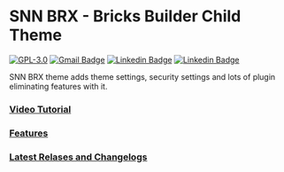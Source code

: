 # SNN BRX - Bricks Builder Child Theme

[![GPL-3.0](https://img.shields.io/github/license/ESKYoung/shields-io-visitor-counter?logo=GNU&logoColor=FFFFFF)](https://github.com/sinanisler/snn-brx-child-theme/blob/main/license.txt)
[![Gmail Badge](https://img.shields.io/badge/-Download_Latest_Release-29903b?style=flat&logo=Download&logoColor=white)](https://sinanisler.com/snn-brx-download)
[![Linkedin Badge](https://img.shields.io/badge/-sinanisler-0072b1?style=flat&logo=Linkedin&logoColor=white)](https://www.linkedin.com/in/sinanisler/ "Connect on LinkedIn")
[![Linkedin Badge](https://img.shields.io/badge/-SinanWP-c00b0b?style=flat&logo=Youtube&logoColor=white)](https://www.youtube.com/@sinanwp "Subscribe to YT")



SNN BRX theme adds theme settings, security settings and lots of plugin eliminating features with it. 


### [Video Tutorial](https://www.youtube.com/watch?v=d7BfxelujfI) 

### [Features](https://sinanisler.com/snn-brx/) 

### [Latest Relases and Changelogs](https://github.com/sinanisler/snn-brx-child-theme/releases) 
